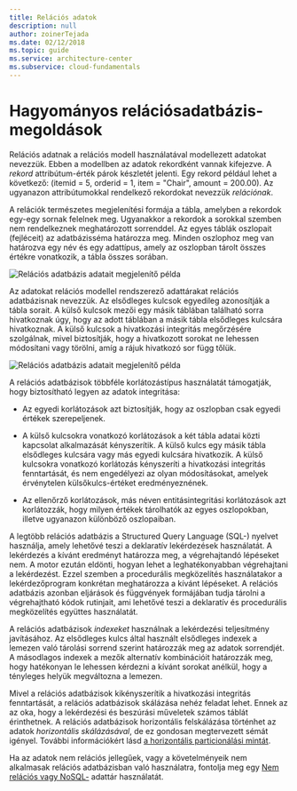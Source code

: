 ```yaml
---
title: Relációs adatok
description: null
author: zoinerTejada
ms.date: 02/12/2018
ms.topic: guide
ms.service: architecture-center
ms.subservice: cloud-fundamentals
---
```


# <a name="traditional-relational-database-solutions"></a>Hagyományos relációsadatbázis-megoldások

Relációs adatnak a relációs modell használatával modellezett adatokat nevezzük. Ebben a modellben az adatok rekordként vannak kifejezve. A *rekord* attribútum-érték párok készletét jelenti. Egy rekord például lehet a következő: (itemid = 5, orderid = 1, item = "Chair", amount = 200.00). Az ugyanazon attribútumokkal rendelkező rekordokat nevezzük *relációnak*.

A relációk természetes megjelenítési formája a tábla, amelyben a rekordok egy-egy sornak felelnek meg. Ugyanakkor a rekordok a sorokkal szemben nem rendelkeznek meghatározott sorrenddel. Az egyes táblák oszlopait (fejléceit) az adatbázisséma határozza meg. Minden oszlophoz meg van határozva egy név és egy adattípus, amely az oszlopban tárolt összes értékre vonatkozik, a tábla összes sorában.

![Relációs adatbázis adatait megjelenítő példa](../images/example-relational.png)

Az adatokat relációs modellel rendszerező adattárakat relációs adatbázisnak nevezzük. Az elsődleges kulcsok egyedileg azonosítják a tábla sorait. A külső kulcsok mezői egy másik táblában található sorra hivatkoznak úgy, hogy az adott táblában a másik tábla elsődleges kulcsára hivatkoznak. A külső kulcsok a hivatkozási integritás megőrzésére szolgálnak, mivel biztosítják, hogy a hivatkozott sorokat ne lehessen módosítani vagy törölni, amíg a rájuk hivatkozó sor függ tőlük.

![Relációs adatbázis adatait megjelenítő példa](../images/example-relational2.png)

A relációs adatbázisok többféle korlátozástípus használatát támogatják, hogy biztosítható legyen az adatok integritása:

- Az egyedi korlátozások azt biztosítják, hogy az oszlopban csak egyedi értékek szerepeljenek.

- A külső kulcsokra vonatkozó korlátozások a két tábla adatai közti kapcsolat alkalmazását kényszerítik. A külső kulcs egy másik tábla elsődleges kulcsára vagy más egyedi kulcsára hivatkozik. A külső kulcsokra vonatkozó korlátozás kényszeríti a hivatkozási integritás fenntartását, és nem engedélyezi az olyan módosításokat, amelyek érvénytelen külsőkulcs-értéket eredményeznének.

- Az ellenőrző korlátozások, más néven entitásintegritási korlátozások azt korlátozzák, hogy milyen értékek tárolhatók az egyes oszlopokban, illetve ugyanazon különböző oszlopaiban.

A legtöbb relációs adatbázis a Structured Query Language (SQL-) nyelvet használja, amely lehetővé teszi a deklaratív lekérdezések használatát. A lekérdezés a kívánt eredményt határozza meg, a végrehajtandó lépéseket nem. A motor ezután eldönti, hogyan lehet a leghatékonyabban végrehajtani a lekérdezést. Ezzel szemben a procedurális megközelítés használatakor a lekérdezőprogram konkrétan meghatározza a kívánt lépéseket. A relációs adatbázis azonban eljárások és függvények formájában tudja tárolni a végrehajtható kódok rutinjait, ami lehetővé teszi a deklaratív és procedurális megközelítés együttes használatát.

A relációs adatbázisok *indexeket* használnak a lekérdezési teljesítmény javításához. Az elsődleges kulcs által használt elsődleges indexek a lemezen való tárolási sorrend szerint határozzák meg az adatok sorrendjét. A másodlagos indexek a mezők alternatív kombinációit határozzák meg, hogy hatékonyan le lehessen kérdezni a kívánt sorokat anélkül, hogy a tényleges helyük megváltozna a lemezen.

Mivel a relációs adatbázisok kikényszerítik a hivatkozási integritás fenntartását, a relációs adatbázisok skálázása nehéz feladat lehet. Ennek az az oka, hogy a lekérdezési és beszúrási műveletek számos táblát érinthetnek. A relációs adatbázisok horizontális felskálázása történhet az adatok *horizontális skálázásával*, de ez gondosan megtervezett sémát igényel. További információkért lásd [a horizontális particionálási mintát](../../patterns/sharding.md).

Ha az adatok nem relációs jellegűek, vagy a követelményeik nem alkalmasak relációs adatbázisban való használatra, fontolja meg egy [Nem relációs vagy NoSQL-](../big-data/non-relational-data.md) adattár használatát.
